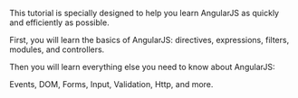 This tutorial is specially designed to help you learn AngularJS as quickly and efficiently as possible.

First, you will learn the basics of AngularJS: directives, expressions, filters, modules, and controllers.

Then you will learn everything else you need to know about AngularJS:

Events, DOM, Forms, Input, Validation, Http, and more.


